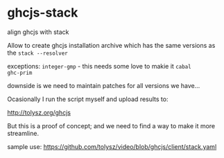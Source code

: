 # ghcjs-stack
align ghcjs with stack


Allow to create ghcjs installation archive which has the same versions as the `stack --resolver`

exceptions:
`integer-gmp` - this needs some love to makie it 
`cabal`  
`ghc-prim`

downside is we need to maintain patches for all versions we have...

Ocasionally I run the script myself and upload results to:

http://tolysz.org/ghcjs

But this is a proof of concept; and we need to find a way to make it more streamline.

sample use:
https://github.com/tolysz/video/blob/ghcjs/client/stack.yaml
